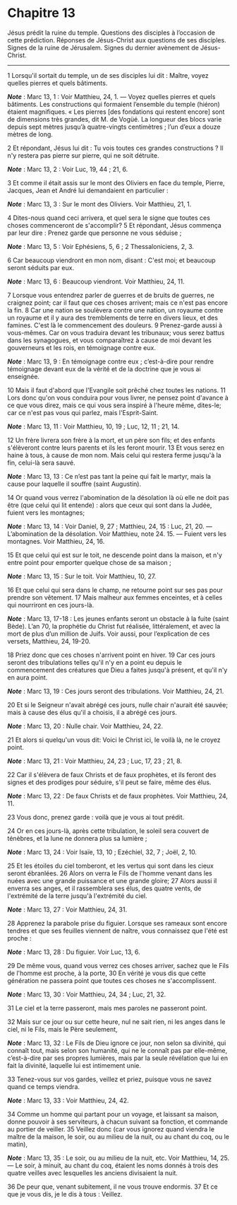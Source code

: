 # Chapitre 13

Jésus prédit la ruine du temple.
Questions des disciples à l’occasion de cette prédiction.
Réponses de Jésus-Christ aux questions de ses disciples.
Signes de la ruine de Jérusalem.
Signes du dernier avènement de Jésus-Christ.

***

1 Lorsqu'il sortait du temple, un de ses disciples lui dit : Maître, voyez quelles pierres et quels bâtiments.

***Note*** :  Marc 13, 1 : Voir Matthieu, 24, 1. ― Voyez quelles pierres et quels bâtiments. Les constructions qui formaient l’ensemble du temple (hiéron) étaient magnifiques. « Les pierres [des fondations qui restent encore] sont de dimensions très grandes, dit M. de Vogüé. La longueur des blocs varie depuis sept mètres jusqu’à quatre-vingts centimètres ; l’un d’eux a douze mètres de long.

2 Et répondant, Jésus lui dit : Tu vois toutes ces grandes constructions ? Il n'y restera pas pierre sur pierre, qui ne soit détruite.

***Note*** :  Marc 13, 2 : Voir Luc, 19, 44 ; 21, 6.


3 Et comme il était assis sur le mont des Oliviers en face du temple, Pierre, Jacques, Jean et André lui demandaient en particulier :

***Note*** :  Marc 13, 3 : Sur le mont des Oliviers. Voir Matthieu, 21, 1.

4 Dites-nous quand ceci arrivera, et quel sera le signe que toutes ces choses commenceront de s'accomplir? 5 Et répondant, Jésus commença par leur dire : Prenez garde que personne ne vous séduise ;

***Note*** :  Marc 13, 5 : Voir Ephésiens, 5, 6 ; 2 Thessaloniciens, 2, 3.

6 Car beaucoup viendront en mon nom, disant : C'est moi; et beaucoup seront séduits par eux.

***Note*** :  Marc 13, 6 : Beaucoup viendront. Voir Matthieu, 24, 11.

7 Lorsque vous entendrez parler de guerres et de bruits de guerres, ne craignez point; car il faut que ces choses arrivent; mais ce n'est pas encore la fin. 8 Car une nation se soulèvera contre une nation, un royaume contre un royaume et il y aura des tremblements de terre en divers lieux, et des famines. C'est là le commencement des douleurs. 9 Prenez-garde aussi à vous-mêmes. Car on vous traduira devant les tribunaux; vous serez battus dans les synagogues, et vous comparaîtrez à cause de moi devant les gouverneurs et les rois, en témoignage contre eux.

***Note*** :  Marc 13, 9 : En témoignage contre eux ; c’est-à-dire pour rendre témoignage devant eux de la vérité et de la doctrine que je vous ai enseignée.

10 Mais il faut d'abord que l'Evangile soit prêché chez toutes les nations. 11 Lors donc qu'on vous conduira pour vous livrer, ne pensez point d'avance à ce que vous direz, mais ce qui vous sera inspiré à l'heure même, dites-le; car ce n'est pas vous qui parlez, mais l'Esprit-Saint.

***Note*** :  Marc 13, 11 : Voir Matthieu, 10, 19 ; Luc, 12, 11 ; 21, 14.

12 Un frère livrera son frère à la mort, et un père son fils; et des enfants s'élèveront contre leurs parents et ils les feront mourir. 13 Et vous serez en haine à tous, à cause de mon nom. Mais celui qui restera ferme jusqu'à la fin, celui-là sera sauvé.

***Note*** :  Marc 13, 13 : Ce n’est pas tant la peine qui fait le martyr, mais la cause pour laquelle il souffre (saint Augustin).


14 Or quand vous verrez l'abomination de la désolation là où elle ne doit pas être (que celui qui lit entende) : alors que ceux qui sont dans la Judée, fuient vers les montagnes;

***Note*** :  Marc 13, 14 : Voir Daniel, 9, 27 ; Matthieu, 24, 15 : Luc, 21, 20. ― L’abomination de la désolation. Voir Matthieu, note 24. 15. ― Fuient vers les montagnes. Voir Matthieu, 24, 16.

15 Et que celui qui est sur le toit, ne descende point dans la maison, et n'y entre point pour emporter quelque chose de sa maison ;

***Note*** :  Marc 13, 15 : Sur le toit. Voir Matthieu, 10, 27.

16 Et que celui qui sera dans le champ, ne retourne point sur ses pas pour prendre son vêtement. 17 Mais malheur aux femmes enceintes, et à celles qui nourriront en ces jours-là.

***Note*** :  Marc 13, 17-18 : Les jeunes enfants seront un obstacle à la fuite (saint Bède). L’an 70, la prophétie du Christ fut réalisée, littéralement, et avec la mort de plus d’un million de Juifs. Voir aussi, pour l’explication de ces versets, Matthieu, 24, 19-20.

18 Priez donc que ces choses n'arrivent point en hiver. 19 Car ces jours seront des tribulations telles qu'il n'y en a point eu depuis le commencement des créatures que Dieu a faites jusqu'à présent, et qu'il n'y en aura point.

***Note*** :  Marc 13, 19 : Ces jours seront des tribulations. Voir Matthieu, 24, 21.

20 Et si le Seigneur n'avait abrégé ces jours, nulle chair n'aurait été sauvée; mais à cause des élus qu'il a choisis, il a abrégé ces jours.

***Note*** :  Marc 13, 20 : Nulle chair. Voir Matthieu, 24, 22.


21 Et alors si quelqu'un vous dit: Voici le Christ ici, le voilà là, ne le croyez point.

***Note*** :  Marc 13, 21 : Voir Matthieu, 24, 23 ; Luc, 17, 23 ; 21, 8.

22 Car il s'élèvera de faux Christs et de faux prophètes, et ils feront des signes et des prodiges pour séduire, s'il peut se faire, même des élus.

***Note*** :  Marc 13, 22 : De faux Christs et de faux prophètes. Voir Matthieu, 24, 11.

23 Vous donc, prenez garde : voilà que je vous ai tout prédit.


24 Or en ces jours-là, après cette tribulation, le soleil sera couvert de ténèbres, et la lune ne donnera plus sa lumière ;

***Note*** :  Marc 13, 24 : Voir Isaïe, 13, 10 ; Ezéchiel, 32, 7 ; Joël, 2, 10.

25 Et les étoiles du ciel tomberont, et les vertus qui sont dans les cieux seront ébranlées. 26 Alors on verra le Fils de l'homme venant dans les nuées avec une grande puissance et une grande gloire; 27 Alors aussi il enverra ses anges, et il rassemblera ses élus, des quatre vents, de l'extrémité de la terre jusqu'à l'extrémité du ciel.

***Note*** :  Marc 13, 27 : Voir Matthieu, 24, 31.


28 Apprenez la parabole prise du figuier. Lorsque ses rameaux sont encore tendres et que ses feuilles viennent de naître, vous connaissez que l'été est proche :

***Note*** :  Marc 13, 28 : Du figuier. Voir Luc, 13, 6.

29 De même vous, quand vous verrez ces choses arriver, sachez que le Fils de l'homme est proche, à la porte, 30 En vérité je vous dis que cette génération ne passera point que toutes ces choses ne s'accomplissent.

***Note*** :  Marc 13, 30 : Voir Matthieu, 24, 34 ; Luc, 21, 32.

31 Le ciel et la terre passeront, mais mes paroles ne passeront point.


32 Mais sur ce jour ou sur cette heure, nul ne sait rien, ni les anges dans le ciel, ni le Fils, mais le Père seulement,

***Note*** :  Marc 13, 32 : Le Fils de Dieu ignore ce jour, non selon sa divinité, qui connaît tout, mais selon son humanité, qui ne le connaît pas par elle-même, c’est-à-dire par ses propres lumières, mais par la seule révélation que lui en fait la divinité, laquelle lui est intimement unie.


33 Tenez-vous sur vos gardes, veillez et priez, puisque vous ne savez quand ce temps viendra.

***Note*** :  Marc 13, 33 : Voir Matthieu, 24, 42.

34 Comme un homme qui partant pour un voyage, et laissant sa maison, donne pouvoir à ses serviteurs, à chacun suivant sa fonction, et commande au portier de veiller. 35 Veillez donc (car vous ignorez quand viendra le maître de la maison, le soir, ou au milieu de la nuit, ou au chant du coq, ou le matin),

***Note*** :  Marc 13, 35 : Le soir, ou au milieu de la nuit, etc. Voir Matthieu, 14, 25. ― Le soir, à minuit, au chant du coq, étaient les noms donnés à trois des quatre veilles avec lesquelles les anciens divisaient la nuit.

36 De peur que, venant subitement, il ne vous trouve endormis. 37 Et ce que je vous dis, je le dis à tous : Veillez.

